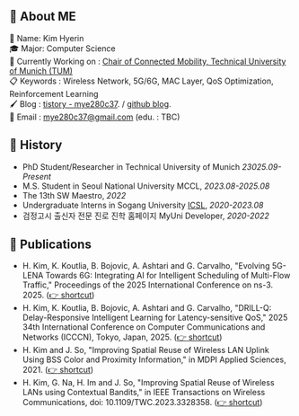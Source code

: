 <!--
![header](https://capsule-render.vercel.app/api?type=slice&color=auto&height=300&section=header&text=mye280c37&fontSize=40&rotate=20&fontAlignY=40)
-->

## :wave: About ME
:bookmark: Name: Kim Hyerin  
🎓 Major: Computer Science  
🔭 Currently Working on : [Chair of Connected Mobility, Technical University of Munich (TUM)](https://www.ce.cit.tum.de/en/cm/home/)  
📋 Keywords : Wireless Network, 5G/6G, MAC Layer, QoS Optimization, Reinforcement Learning    
🖌️ Blog : [tistory - mye280c37](https://mye280c37.tistory.com/). / [github blog](https://mye280c37.github.io/).  
:email: Email : mye280c37@gmail.com (edu. : TBC)

## :open_file_folder: History
* PhD Student/Researcher in Technical University of Munich *23025.09-Present*
* M.S. Student in Seoul National University MCCL, *2023.08-2025.08*
* The 13th SW Maestro, *2022*
* Undergraduate Interns in Sogang University [ICSL](https://icslsogang.github.io/), *2020-2023.08*
* 검정고시 출신자 전문 진로 진학 홈페이지 MyUni Developer, *2020-2022*

## :page_facing_up: Publications
* H. Kim, K. Koutlia, B. Bojovic, A. Ashtari and G. Carvalho, "Evolving 5G-LENA Towards 6G: Integrating AI for Intelligent Scheduling of Multi-Flow Traffic," Proceedings of the 2025 International Conference on ns-3. 2025. ([:point_right: shortcut](https://doi.org/10.1145/3747204.3747222))
* H. Kim, K. Koutlia, B. Bojovic, A. Ashtari and G. Carvalho, "DRILL-Q: Delay-Responsive Intelligent Learning for Latency-sensitive QoS," 2025 34th International Conference on Computer Communications and Networks (ICCCN), Tokyo, Japan, 2025. ([:point_right: shortcut](https://doi.org/10.1109/ICCCN65249.2025.11134004))
* H. Kim and J. So, "Improving Spatial Reuse of Wireless LAN Uplink Using BSS Color and Proximity Information," in MDPI Applied Sciences, 2021. ([:point_right: shortcut](https://www.mdpi.com/2076-3417/11/22/11074))
* H. Kim, G. Na, H. Im and J. So, "Improving Spatial Reuse of Wireless LANs using Contextual Bandits," in IEEE Transactions on Wireless Communications, doi: 10.1109/TWC.2023.3328358. ([:point_right: shortcut](https://ieeexplore.ieee.org/document/10309995))

<!--
## 🗃️ Skill
 <img src="https://img.shields.io/badge/TypeScript-3178C6?style=flat&logo=TypeScript&logoColor=white"/>
 -->
<!--
## :chart_with_upwards_trend: Github Stats
<p>
 <img height="180em" src="https://github-readme-stats.vercel.app/api?username=mye280c37&theme=material-palenight&hide_border=true&count_private=true&include_all_commits=true" />
 <img height="180em" src="https://github-readme-stats.vercel.app/api/top-langs/?username=mye280c37&layout=compact&theme=material-palenight&hide_border=true&count_private=true" />
</p>
 -->
